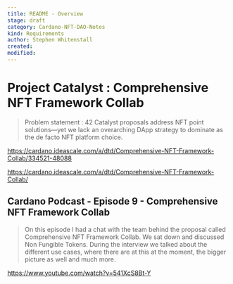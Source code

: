 ```yaml
---
title: README - Overview
stage: draft
category: Cardano-NFT-DAO-Notes
kind: Requirements
author: Stephen Whitenstall
created: 
modified: 
---
```


# Project Catalyst : Comprehensive NFT Framework Collab
> Problem statement : 42 Catalyst proposals address NFT point solutions—yet we lack an overarching DApp strategy to dominate as the de facto NFT platform choice.
> 
https://cardano.ideascale.com/a/dtd/Comprehensive-NFT-Framework-Collab/334521-48088

https://cardano.ideascale.com/a/dtd/Comprehensive-NFT-Framework-Collab/


## Cardano Podcast - Episode 9 - Comprehensive NFT Framework Collab
> On this episode I had a chat with the team behind the proposal called Comprehensive NFT Framework Collab. We sat down and discussed  Non Fungible Tokens. During the interview we talked about the different use cases, where there are at this at the moment, the bigger picture as well and much more. 

https://www.youtube.com/watch?v=541XcS8Bt-Y
